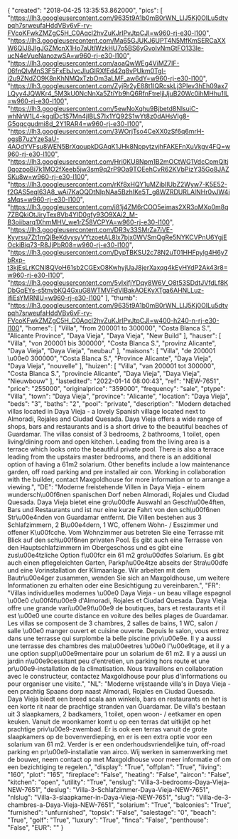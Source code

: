 {
"created": "2018-04-25 13:35:53.862000",
"pics": [
"https://lh3.googleusercontent.com/9635t9A1b0mB0rWN_LlJ5Kj0OILu5dtvpqh7srweufaHddVBv6vF-ry-FVcoKFwkZMZgC5H_C0Aqcl2hvZuKJrIPvJtpCJI=w960-rj-e30-l100",
"https://lh3.googleusercontent.com/Ma65GJUKJ6UPT4N5MfKmSERCaXXW6QIJ8JIgJGZMcnX1Ho7aUtlWzkHU7o5BS6yGvoIvNmGtFO133le-ucN4eVueNanozwSA=w960-rj-e30-l100",
"https://lh3.googleusercontent.com/aoaQwWEg4ViMZ7lF-06fnQlvMnS3F5FxEbJvcJIuGIRXfEd42q8vPUkm0Tgl-j2u9ZNdZO9K8nKhNMQxTzbOm3aLMF_aw6dY=w960-rj-e30-l100",
"https://lh3.googleusercontent.com/ZyjRr2yE88t1IQRcskLj3PIev3hEh09ax7LQyy4JQWKr4_5M3kU0NcNnXa5ZtiYb9hQ6RfnFtreljlJjuB20Wc0ihMHhu1lL=w960-rj-e30-l100",
"https://lh3.googleusercontent.com/5ewNoXqhu9Bjbetd8NlsuiC-whNrW1L4-kgglDc1S7Mn4jIBLS7Ix1YQ92S1wYt8z0dAHsVIg8-G5qqcgudmi8d_2Y1RAR4=w960-rj-e30-l100",
"https://lh3.googleusercontent.com/3WOrjTso4CeXX0zSf6q6mrH-ogsB7uzYzeSaU-4AOdYVFsu8WEN5BrXqoupkDGAqK1JHk8NppytzvjhFAKEFnXuVkgv4FQ=w960-rj-e30-l100",
"https://lh3.googleusercontent.com/Hri0KU8Npm1B2mOCtWG1VdcCpmQltj0qozpoBi7k1MO2fXeeb5jw3sm9q2rP9Oa9TOEehCvR62KVbPizY35Go8JAZSKu8w=w960-rj-e30-l100",
"https://lh3.googleusercontent.com/rKf8xHQY1uMZibIIUbZ2Wyw7-K5E52-f2GAS5eql63A8_wAi7KaOQDtNlpNAa5BzhIKe5T_g8WZRDURLAlNHr0vJW4isMqs=w960-rj-e30-l100",
"https://lh3.googleusercontent.com/i81j4ZM6rCOO5eimas2XR3oMXo0m8q7ZBQkiOtJiryTex8Vb4YlD0gfy93O9XAi2_M-B3oiibarq1XhmMHV_we1rZ58VCPYA=w960-rj-e30-l100",
"https://lh3.googleusercontent.com/DR3v33SMrZa7iVE-Kyyrsu7Zt1mQjBeKdvysyVYtzoetAL8Ix7bjx0WVSmQgRe5NYKCVPnU6YgjEOckiBiq73-R8JjPbR08=w960-rj-e30-l100",
"https://lh3.googleusercontent.com/DypTBKSU2c78N2uT01HHFpylg4H6y7bRxp-t3kjEsLrKCNl8QVoH61sb2CGExO8KwhyjUaJ8jerXaxqq4kEyHYdP2Ak43r8=w960-rj-e30-l100",
"https://lh3.googleusercontent.com/5vIxifjYDqy8W6V_O8t53SDdtJVfdLf8KDbGqEYs-s5tnybKQ4GxuG8WTMVFdVlBakAOEKyXTga6AHNLLuz-ifiEsYMRNlU=w960-rj-e30-l100"
],
"thumb": "https://lh3.googleusercontent.com/9635t9A1b0mB0rWN_LlJ5Kj0OILu5dtvpqh7srweufaHddVBv6vF-ry-FVcoKFwkZMZgC5H_C0Aqcl2hvZuKJrIPvJtpCJI=w400-h240-n-rj-e30-l100",
"homes": [
"Villa",
"from 200001 to 300000",
"Costa Blanca S.",
"Alicante Province",
"Daya Vieja",
"Daya Vieja",
"New Build"
],
"hauser": [
"Villa",
"von 200001 bis 300000",
"Costa Blanca S.",
"provinz Alicante",
"Daya Vieja",
"Daya Vieja",
"neubau"
],
"maisons": [
"Villa",
"de 200001 \u00e0 300000",
"Costa Blanca S.",
"Province Alicante",
"Daya Vieja",
"Daya Vieja",
"nouvelle"
],
"huizen": [
"Villa",
"van 200001 tot 300000",
"Costa Blanca S.",
"provincie Alicante",
"Daya Vieja",
"Daya Vieja",
"Nieuwbouw"
],
"lastedited": "2022-01-14 08:00:43",
"ref": "NEW-7651",
"price": "255000",
"originalprice": "359000",
"frequency": "sale",
"ptype": "Villa",
"town": "Daya Vieja",
"province": "Alicante",
"location": "Daya Vieja",
"beds": "3",
"baths": "2",
"pool": "private",
"description": "Modern detached villas located in Daya Vieja - a lovely Spanish village located next to Almoradi, Rojales and Ciudad Quesada. Daya Vieja offers a wide range of shops, bars and restaurants and is a short drive to the beautiful beaches of Guardamar. The villas consist of 3 bedrooms, 2 bathrooms, 1 toilet, open living/dining room and open kitchen. Leading from the living area is a terrace which looks onto the beautiful private pool. There is also a terrace leading from the upstairs master bedrooms, and there is an additional option of having a 61m2 solarium. Other benefits include a low maintenance garden, off road parking and pre installed air con. Working in collaboration with the builder, contact Maxgoldhouse for more information or to arrange a viewing.",
"DE": "Moderne freistehende Villen in Daya Vieja - einem wundersch\u00f6nen spanischen Dorf neben Almoradi, Rojales und Ciudad Quesada. Daya Vieja bietet eine gro\u00dfe Auswahl an Gesch\u00e4ften, Bars und Restaurants und ist nur eine kurze Fahrt von den sch\u00f6nen Str\u00e4nden von Guardamar entfernt. Die Villen bestehen aus 3 Schlafzimmern, 2 B\u00e4dern, 1 WC, offenem Wohn- / Esszimmer und offener K\u00fcche. Vom Wohnzimmer aus betreten Sie eine Terrasse mit Blick auf den sch\u00f6nen privaten Pool. Es gibt auch eine Terrasse von den Hauptschlafzimmern im Obergeschoss und es gibt eine zus\u00e4tzliche Option f\u00fcr ein 61 m2 gro\u00dfes Solarium. Es gibt auch einen pflegeleichten Garten, Parkpl\u00e4tze abseits der Stra\u00dfe und eine Vorinstallation der Klimaanlage. Wir arbeiten mit dem Bautr\u00e4ger zusammen, wenden Sie sich an Maxgoldhouse, um weitere Informationen zu erhalten oder eine Besichtigung zu vereinbaren.",
"FR": "Villas individuelles modernes \u00e0 Daya Vieja - un beau village espagnol \u00e0 c\u00f4t\u00e9 d'Almoradi, Rojales et Ciudad Quesada. Daya Vieja offre une grande vari\u00e9t\u00e9 de boutiques, bars et restaurants et il est \u00e0 une courte distance en voiture des belles plages de Guardamar. Les villas se composent de 3 chambres, 2 salles de bains, 1 WC, salon / salle \u00e0 manger ouvert et cuisine ouverte. Depuis le salon, vous entrez dans une terrasse qui surplombe la belle piscine priv\u00e9e. Il y a aussi une terrasse des chambres des ma\u00eetres \u00e0 l'\u00e9tage, et il y a une option suppl\u00e9mentaire pour un solarium de 61 m2. Il y a aussi un jardin n\u00e9cessitant peu d'entretien, un parking hors route et une pr\u00e9-installation de la climatisation. Nous travaillons en collaboration avec le constructeur, contactez Maxgoldhouse pour plus d'informations ou pour organiser une visite.",
"NL": "Moderne vrijstaande villa's in Daya Vieja - een prachtig Spaans dorp naast Almoradi, Rojales en Ciudad Quesada. Daya Vieja biedt een breed scala aan winkels, bars en restaurants en het is een korte rit naar de prachtige stranden van Guardamar. De villa's bestaan uit 3 slaapkamers, 2 badkamers, 1 toilet, open woon- / eetkamer en open keuken. Vanuit de woonkamer komt u op een terras dat uitkijkt op het prachtige priv\u00e9-zwembad. Er is ook een terras vanuit de grote slaapkamers op de bovenverdieping, en er is een extra optie voor een solarium van 61 m2. Verder is er een onderhoudsvriendelijke tuin, off-road parking en pr\u00e9-installatie van airco. Wij werken in samenwerking met de bouwer, neem contact op met Maxgoldhouse voor meer informatie of om een bezichtiging te regelen.",
"display": "True",
"offplan": "True",
"living": "160",
"plot": "165",
"fireplace": "False",
"heating": "False",
"aircon": "False",
"kitchen": "open",
"utility": "True",
"enslug": "Villa-3-bedrooms-Daya-Vieja-NEW-7651",
"deslug": "Villa-3-Schlafzimmer-Daya-Vieja-NEW-7651",
"nlslug": "Villa-3-slaapkamer-in-Daya-Vieja-NEW-7651",
"slug": "Villa-de-3-chambres-a-Daya-Vieja-NEW-7651",
"solarium": "True",
"balconies": "True",
"furnished": "unfurnished",
"topsix": "False",
"salestage": "0",
"beach": "True",
"golf": "True",
"luxury": "True",
"finca": "False",
"penthouse": "False",
"EUR": ""
}